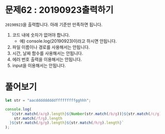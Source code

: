# 문제62 : 20190923출력하기

`20190923`을 출력합니다. 아래 기준만 만족하면 됩니다.

1. 코드 내에 숫자가 없어야 합니다.
   - 예) console.log(20190923)이라고 하시면 안됩니다.
2. 파일 이름이나 경로를 사용해서는 안됩니다.
3. 시간, 날짜 함수를 사용해서는 안됩니다.
4. 에러 번호 출력을 이용해서는 안됩니다.
5. input을 이용해서는 안됩니다.

# 풀어보기

```js
let str = "aacdddddddddfffffffffgghhh";

console.log(
  `${str.match(/a/g).length}${Number(str.match(/b/g))}${str.match(/c/g).length}${str.match(/d/g).length}${Number(str.match(/e/g))}${
    str.match(/f/g).length
  }${str.match(/g/g).length}${str.match(/h/g).length}`
);
```
